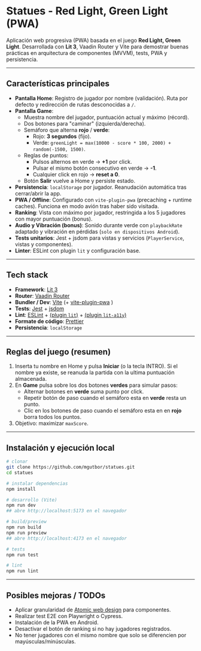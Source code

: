 # Statues - Red Light, Green Light (PWA)

Aplicación web progresiva (PWA) basada en el juego **Red Light, Green Light**. Desarrollada con **Lit 3**, Vaadin Router y Vite para demostrar buenas prácticas en arquitectura de componentes (MVVM), tests, PWA y persistencia.

---

## Características principales

- **Pantalla Home**: Registro de jugador por nombre (validación). Ruta por defecto y redirección de rutas desconocidas a `/`.
- **Pantalla Game**:
  - Muestra nombre del jugador, puntuación actual y máximo (récord).
  - Dos botones para "caminar" (izquierda/derecha).
  - Semáforo que alterna **rojo** / **verde**:
    - Rojo: **3 segundos** (fijo).
    - Verde: `greenLight = max(10000 - score * 100, 2000) + random(-1500, 1500)`.
  - Reglas de puntos:
    - Pulsos alternos en verde → **+1** por click.
    - Pulsar el mismo botón consecutivo en verde → **-1**.
    - Cualquier click en rojo → **reset a 0**.
  - Botón **Salir** vuelve a Home y persiste estado.
- **Persistencia**: `localStorage` por jugador. Reanudación automática tras cerrar/abrir la app.
- **PWA / Offline**: Configurado con `vite-plugin-pwa` (precaching + runtime caches). Funciona en modo avión tras haber sido visitada.
- **Ranking**: Vista con máximo por jugador, restringida a los 5 jugadores con mayor puntuación (bonus).
- **Audio y Vibración (bonus)**: Sonido durante verde con `playbackRate` adaptado y vibración en pérdidas (`solo en dispositivos Android`).
- **Tests unitarios**: Jest + jsdom para vistas y servicios (`PlayerService`, vistas y componentes).
- **Linter**: ESLint con plugin `lit` y configuración base.

---

## Tech stack

- **Framework**: [Lit 3](https://lit.dev/)
- **Router**: [Vaadin Router](https://github.com/vaadin/router)  
- **Bundler / Dev**: [Vite](https://vite.dev/) (+ [vite-plugin-pwa](https://github.com/vite-pwa/vite-plugin-pwa) )  
- **Tests**: [Jest](https://jestjs.io/) + [jsdom](https://www.npmjs.com/package/jsdom)
- **Lint**: [ESLint](https://eslint.org/) + [(plugin `lit`)](https://www.npmjs.com/package/eslint-plugin-lit) + [(plugin `lit-a11y`)](https://www.npmjs.com/package/eslint-plugin-lit-a11y)
- **Formate de código**: [Prettier](https://prettier.io/)
- **Persistencia**: `localStorage`

---

## Reglas del juego (resumen)

1. Inserta tu nombre en Home y pulsa **Iniciar** (o la tecla INTRO). Si el nombre ya existe, se reanuda la partida con la ultima puntuación almacenada.
2. En **Game** pulsa sobre los dos botones **verdes** para simular pasos:
   - Alternar botones en **verde** suma punto por click.
   - Repetir botón de paso cuando el semáforo esta en **verde** resta un punto.
   - Clic en los botones de paso cuando el semáforo esta en en **rojo** borra todos los puntos.
3. Objetivo: maximizar `maxScore`.

---

## Instalación y ejecución local

```bash
# clonar
git clone https://github.com/mgutbor/statues.git
cd statues

# instalar dependencias
npm install

# desarrollo (Vite)
npm run dev
## abre http://localhost:5173 en el navegador

# build/preview
npm run build
npm run preview
## abre http://localhost:4173 en el navegador

# tests
npm run test

# lint
npm run lint
```

---

## Posibles mejoras / TODOs

- Aplicar granularidad de [Atomic web design](https://bradfrost.com/blog/post/atomic-web-design/) para componentes.
- Realizar test E2E con Playwright o Cypress.
- Instalación de la PWA en Android.
- Desactivar el botón de ranking si no hay jugadores registrados.
- No tener jugadores con el mismo nombre que solo se diferencien por mayúsculas/minúsculas.
